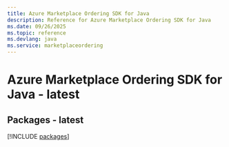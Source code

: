 ```yaml
---
title: Azure Marketplace Ordering SDK for Java
description: Reference for Azure Marketplace Ordering SDK for Java
ms.date: 09/26/2025
ms.topic: reference
ms.devlang: java
ms.service: marketplaceordering
---
```

# Azure Marketplace Ordering SDK for Java - latest
## Packages - latest
[!INCLUDE [packages](marketplace-ordering-index.md)]